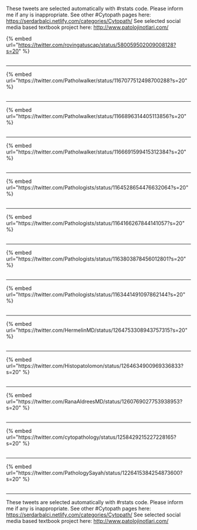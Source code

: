 

These tweets are selected automatically with #rstats code. Please inform me if any is inappropriate.
See other #Cytopath pages here: https://serdarbalci.netlify.com/categories/Cytopath/ 
See selected social media based textbook project here: http://www.patolojinotlari.com/

{% embed url="https://twitter.com/rovingatuscap/status/580059502009008128?s=20" %}<br>
<br>
<hr>
{% embed url="https://twitter.com/Patholwalker/status/1167077512498700288?s=20" %}<br>
<br>
<hr>
{% embed url="https://twitter.com/Patholwalker/status/1166896314405113856?s=20" %}<br>
<br>
<hr>
{% embed url="https://twitter.com/Patholwalker/status/1166691599415312384?s=20" %}<br>
<br>
<hr>
{% embed url="https://twitter.com/Pathologists/status/1164528654476632064?s=20" %}<br>
<br>
<hr>
{% embed url="https://twitter.com/Pathologists/status/1164166267844141057?s=20" %}<br>
<br>
<hr>
{% embed url="https://twitter.com/Pathologists/status/1163803878456012801?s=20" %}<br>
<br>
<hr>
{% embed url="https://twitter.com/Pathologists/status/1163441491097862144?s=20" %}<br>
<br>
<hr>
{% embed url="https://twitter.com/HermelinMD/status/1264753308943757315?s=20" %}<br>
<br>
<hr>
{% embed url="https://twitter.com/Histopatolomon/status/1264634900969336833?s=20" %}<br>
<br>
<hr>
{% embed url="https://twitter.com/RanaAldreesMD/status/1260769027753938953?s=20" %}<br>
<br>
<hr>
{% embed url="https://twitter.com/cytopathology/status/1258429215227228165?s=20" %}<br>
<br>
<hr>
{% embed url="https://twitter.com/PathologySayah/status/1226415384254873600?s=20" %}<br>
<br>
<hr>


These tweets are selected automatically with #rstats code. Please inform me if any is inappropriate.
See other #Cytopath pages here: https://serdarbalci.netlify.com/categories/Cytopath/ 
See selected social media based textbook project here: http://www.patolojinotlari.com/
